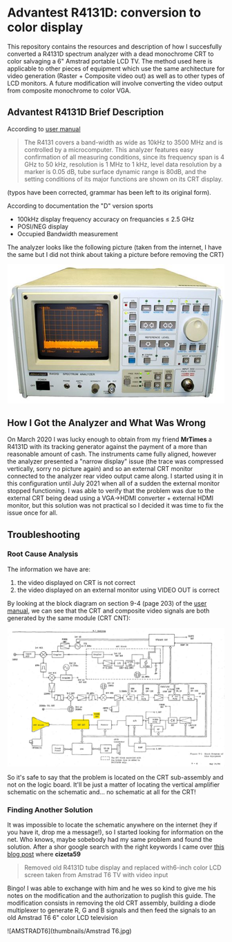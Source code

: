 # Advantest R4131D: conversion to color display
This repository contains the resources and description of how I succesfully converted a R4131D spectrum analyzer with a dead monochrome CRT to color salvaging a 6" Amstrad portable LCD TV.
The method used here is applicable to other pieces of equipment which use the same architecture for video generation (Raster + Composite video out) as well as to other types of LCD monitors.
A future modification will involve converting the video output from composite monochrome to color VGA.
## Advantest R4131D Brief Description
According to [user manual](manuals/pdf_mn_ER4131_OPERATING_MANUAL.pdf)
> The R4131 covers a band-width as wide as 10kHz to 3500 MHz and is controlled by a microcomputer. 
> This analyzer features easy confirmation of all measuring conditions, since 
> its frequency span is 4 GHz to 50 kHz, 
> resolution is 1 MHz to 1 kHz, 
> level data resolution by a marker is 0.05 dB, 
> tube surface dynamic range is 80dB, 
> and the setting conditions of its major functions are shown on its CRT display.

(typos have been corrected, grammar has been left to its original form).

According to documentation the "D" version sports
* 100kHz display frequency accuracy on frequancies ≤ 2.5 GHz
* POSI/NEG display
* Occupied Bandwidth measurement

The analyzer looks like the following picture (taken from the internet, I have the same but I did not think about taking a picture before removing the CRT)

![R4131D](thumbnails/R4131D.jpeg)

## How I Got the Analyzer and What Was Wrong
On March 2020 I was lucky enough to obtain from my friend **MrTimes** a R4131D with its tracking generator against the payment of a more than reasonable amount of cash. The instruments came fully aligned, however the analyzer presented a "narrow display" issue (the trace was compressed vertically, sorry no picture again) and so an external CRT monitor connected to the analyzer rear video output came along.
I started using it in this configuration until July 2021 when all of a sudden the external monitor stopped functioning.
I was able to verify that the problem was due to the external CRT being dead using a VGA→HDMI converter + external HDMI monitor, but this solution was not practical so I decided it was time to fix the issue once for all.

## Troubleshooting
### Root Cause Analysis
The information we have are:
1. the video displayed on CRT is not correct
2. the video displayed on an external monitor using VIDEO OUT is correct

By looking at the block diagram on section 9-4 (page 203) of the [user manual](manuals/pdf_mn_ER4131_OPERATING_MANUAL.pdf), we can see that the CRT and composite video signals are both generated by the same module (CRT CNT):

![BLOCK DIAGRAM](thumbnails/R4131D_9-4.jpg)

So it's safe to say that the problem is located on the CRT sub-assembly and not on the logic board. It'll be just a matter of locating the vertical amplifier schematic on the schematic and... no schematic at all for the CRT!

### Finding Another Solution
It was impossible to locate the schematic anywhere on the internet (hey if you have it, drop me a message!), so I started looking for information on the net. Who knows, maybe sobebody had my same problem and found the solution.
After a shor google search with the right keywords I came over [this blog post](https://www.eevblog.com/forum/testgear/advantest-r4131d-lcd-display/) where **cizeta59** 
>Removed old R4131D tube display and replaced with6-inch color LCD screen taken from Amstrad T6 TV with video input

Bingo! I was able to exchange with him and he wes so kind to give me his notes on the modification and the authorization to puglish this guide.
The modification consists in removing the old CRT assembly, building a diode multiplexer to generate R, G and B signals and then feed the signals to an old Amstrad T6 6" color LCD television 

![AMSTRADT6](thumbnails/Amstrad T6.jpg)
